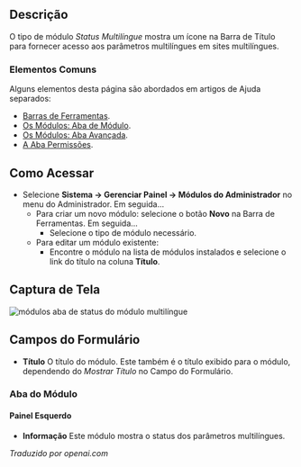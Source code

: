<!-- Filename: Help4.x:Admin_Modules:_Multilingual_Status  / Display title: Módulos: Status Multilíngue -->

## Descrição

O tipo de módulo *Status Multilíngue* mostra um ícone na Barra de Título para fornecer acesso aos parâmetros multilíngues em sites multilíngues.

### Elementos Comuns

Alguns elementos desta página são abordados em artigos de Ajuda separados:

* [Barras de Ferramentas](jdocmanual?article=help/common-elements/toolbars).
* [Os Módulos: Aba de Módulo](jdocmanual?article=help/modules/modules-module-tab).
* [Os Módulos: Aba Avançada](jdocmanual?article=help/modules/modules-advanced-tab).
* [A Aba Permissões](jdocmanual?article=help/common-elements/edit-permissions).

## Como Acessar

- Selecione **Sistema → Gerenciar Painel → Módulos do Administrador** no
  menu do Administrador. Em seguida...
  - Para criar um novo módulo: selecione o botão **Novo** na Barra de Ferramentas. Em seguida...
    - Selecione o tipo de módulo necessário.
  - Para editar um módulo existente:
    - Encontre o módulo na lista de módulos instalados e selecione o
      link do título na coluna **Título**.

## Captura de Tela

![módulos aba de status do módulo multilíngue](../../../ptbr/images/modules-admin/modules-multilingual-status-module-tab.png)

## Campos do Formulário

- **Título** O título do módulo. Este também é o título exibido
  para o módulo, dependendo do *Mostrar Título* no Campo do Formulário.

### Aba do Módulo

#### Painel Esquerdo

- **Informação** Este módulo mostra o status dos parâmetros multilíngues.

*Traduzido por openai.com*

